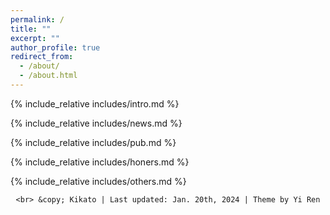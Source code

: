 ```yaml
---
permalink: /
title: ""
excerpt: ""
author_profile: true
redirect_from: 
  - /about/
  - /about.html
---
```


<span class='anchor' id='about-me'></span>
{% include_relative includes/intro.md %}

{% include_relative includes/news.md %}

{% include_relative includes/pub.md %}

{% include_relative includes/honers.md %}

{% include_relative includes/others.md %}

<center>
    <script type='text/javascript' id='clustrmaps' src='//cdn.clustrmaps.com/map_v2.js?cl=ffffff&w=300&t=tt&d=pGgE1hMket84twOks8hu76lWjl5ORukOJRPcVR9nRBI&co=2d78ad&ct=ffffff&cmo=3acc3a&cmn=ff5353'></script>

    <br> &copy; Kikato | Last updated: Jan. 20th, 2024 | Theme by Yi Ren
</center>
